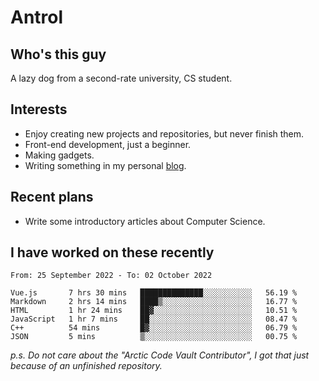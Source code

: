 # Antrol

## Who's this guy

A lazy dog from a second-rate university, CS student.

## Interests

* Enjoy creating new projects and repositories, but never finish them.
* Front-end development, just a beginner.
* Making gadgets.
* Writing something in my personal [blog](https://blog.antrol.xyz/).

## Recent plans

* Write some introductory articles about Computer Science.

<!--
* Try to develop a website for [Anime4KCPP](https://github.com/TianZerL/Anime4KCPP).
* Develop a Markdown renderer which user can customize its css, of course it is GUI-based.~~(If I could finish  it before getting bored)~~
* Work with my [teammates](https://github.com/SWJTU-Lazy-Dogs).
* Find something interests me, as a hobby after finishing my ~~boring~~ homework.
-->

## I have worked on these recently

<!--START_SECTION:waka-->

```text
From: 25 September 2022 - To: 02 October 2022

Vue.js       7 hrs 30 mins   ██████████████░░░░░░░░░░░   56.19 %
Markdown     2 hrs 14 mins   ████▒░░░░░░░░░░░░░░░░░░░░   16.77 %
HTML         1 hr 24 mins    ██▓░░░░░░░░░░░░░░░░░░░░░░   10.51 %
JavaScript   1 hr 7 mins     ██░░░░░░░░░░░░░░░░░░░░░░░   08.47 %
C++          54 mins         █▓░░░░░░░░░░░░░░░░░░░░░░░   06.79 %
JSON         5 mins          ▒░░░░░░░░░░░░░░░░░░░░░░░░   00.75 %
```

<!--END_SECTION:waka-->

*p.s.  Do not care about the "Arctic Code Vault Contributor", I got that just because of an unfinished repository.*

<!--
**qzmlgfj/qzmlgfj** is a ✨ _special_ ✨ repository because its `README.md` (this file) appears on your GitHub profile.

Here are some ideas to get you started:

- 🔭 I’m currently working on ...
- 🌱 I’m currently learning ...
- 👯 I’m looking to collaborate on ...
- 🤔 I’m looking for help with ...
- 💬 Ask me about ...
- 📫 How to reach me: ...
- 😄 Pronouns: ...
- ⚡ Fun fact: ...
-->
